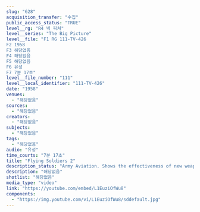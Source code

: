```yaml
---
slug: "628"
acquisition_transfer: "수집"
public_access_status: "TRUE"
level__rg: "R4 빅 픽쳐"
level__series: "The Big Picture"
level__file: "F1 RG 111-TV-426
F2 1958
F3 해당없음
F4 해당없음
F5 해당없음
F6 유성
F7 7분 17초"
level__file_number: "111"
level__local_identifier: "111-TV-426"
date: "1958"
venues: 
  - "해당없음"
sources: 
  - "해당없음"
creators: 
  - "해당없음"
subjects: 
  - "해당없음"
tags: 
  - "해당없음"
audio: "유성"
time_courts: "7분 17초"
title: "Flying Soldiers 2"
description_status: "Army Aviation. Shows the effectiveness of new weapons on hand today and those expected in the future."
description: "해당없음"
shotlist: "해당없음"
media_type: "video"
link: "https://youtube.com/embed/L1EuziOfWu8"
components: 
  - "https://img.youtube.com/vi/L1EuziOfWu8/sddefault.jpg"
---
```

